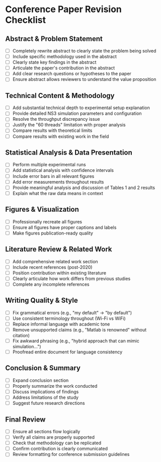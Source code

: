 # Conference Paper Revision Checklist

## Abstract & Problem Statement
- [ ] Completely rewrite abstract to clearly state the problem being solved
- [ ] Include specific methodology used in the abstract
- [ ] Clearly state key findings in the abstract
- [ ] Articulate the paper's contribution in the abstract
- [ ] Add clear research questions or hypotheses to the paper
- [ ] Ensure abstract allows reviewers to understand the value proposition

## Technical Content & Methodology
- [ ] Add substantial technical depth to experimental setup explanation
- [ ] Provide detailed NS3 simulation parameters and configuration
- [ ] Resolve the throughput discrepancy issue
- [ ] Justify the "60 threads" limitation with proper analysis
- [ ] Compare results with theoretical limits
- [ ] Compare results with existing work in the field

## Statistical Analysis & Data Presentation
- [ ] Perform multiple experimental runs
- [ ] Add statistical analysis with confidence intervals
- [ ] Include error bars in all relevant figures
- [ ] Add error measurements throughout results
- [ ] Provide meaningful analysis and discussion of Tables 1 and 2 results
- [ ] Explain what the raw data means in context

## Figures & Visualization
- [ ] Professionally recreate all figures
- [ ] Ensure all figures have proper captions and labels
- [ ] Make figures publication-ready quality

## Literature Review & Related Work
- [ ] Add comprehensive related work section
- [ ] Include recent references (post-2020)
- [ ] Position contribution within existing literature
- [ ] Clearly articulate how work differs from previous studies
- [ ] Complete any incomplete references

## Writing Quality & Style
- [ ] Fix grammatical errors (e.g., "my default" → "by default")
- [ ] Use consistent terminology throughout (Wi-Fi vs WiFi)
- [ ] Replace informal language with academic tone
- [ ] Remove unsupported claims (e.g., "Matlab is renowned" without citation)
- [ ] Fix awkward phrasing (e.g., "hybrid approach that can mimic simulation...")
- [ ] Proofread entire document for language consistency

## Conclusion & Summary
- [ ] Expand conclusion section
- [ ] Properly summarize the work conducted
- [ ] Discuss implications of findings
- [ ] Address limitations of the study
- [ ] Suggest future research directions

## Final Review
- [ ] Ensure all sections flow logically
- [ ] Verify all claims are properly supported
- [ ] Check that methodology can be replicated
- [ ] Confirm contribution is clearly communicated
- [ ] Review formatting for conference submission guidelines
